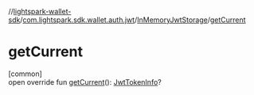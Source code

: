 //[lightspark-wallet-sdk](../../../index.md)/[com.lightspark.sdk.wallet.auth.jwt](../index.md)/[InMemoryJwtStorage](index.md)/[getCurrent](get-current.md)

# getCurrent

[common]\
open override fun [getCurrent](get-current.md)(): [JwtTokenInfo](../-jwt-token-info/index.md)?
